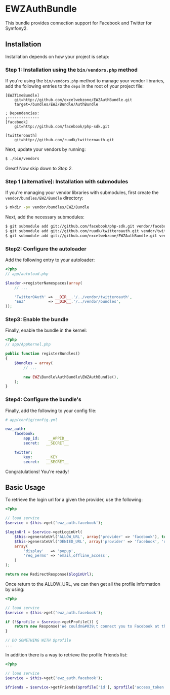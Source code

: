 EWZAuthBundle
=============

This bundle provides connection support for Facebook and Twitter for Symfony2.

## Installation

Installation depends on how your project is setup:

### Step 1: Installation using the `bin/vendors.php` method

If you're using the `bin/vendors.php` method to manage your vendor libraries,
add the following entries to the `deps` in the root of your project file:

```
[EWZTimeBundle]
    git=http://github.com/excelwebzone/EWZAuthBundle.git
    target=/bundles/EWZ/Bundle/AuthBundle

; Dependencies:
;--------------
[facebook]
    git=http://github.com/facebook/php-sdk.git

[twitteroauth]
    git=http://github.com/ruudk/twitteroauth.git
```

Next, update your vendors by running:

``` bash
$ ./bin/vendors
```

Great! Now skip down to *Step 2*.

### Step 1 (alternative): Installation with submodules

If you're managing your vendor libraries with submodules, first create the
`vendor/bundles/EWZ/Bundle` directory:

``` bash
$ mkdir -pv vendor/bundles/EWZ/Bundle
```

Next, add the necessary submodules:

``` bash
$ git submodule add git://github.com/facebook/php-sdk.git vendor/facebook
$ git submodule add git://github.com/ruudk/twitteroauth.git vendor/twitteroauth
$ git submodule add git://github.com/excelwebzone/EWZAuthBundle.git vendor/bundles/EWZ/Bundle/AuthBundle
```

### Step2: Configure the autoloader

Add the following entry to your autoloader:

``` php
<?php
// app/autoload.php

$loader->registerNamespaces(array(
    // ...

    'TwitterOAuth' => __DIR__.'/../vendor/twitteroauth',
    'EWZ'          => __DIR__.'/../vendor/bundles',
));
```

### Step3: Enable the bundle

Finally, enable the bundle in the kernel:

``` php
<?php
// app/AppKernel.php

public function registerBundles()
{
    $bundles = array(
        // ...

        new EWZ\Bundle\AuthBundle\EWZAuthBundle(),
    );
}
```

### Step4: Configure the bundle's

Finally, add the following to your config file:

``` yaml
# app/config/config.yml

ewz_auth:
    facebook:
        app_id:    __APPID__
        secret:   __SECRET__

    twitter:
        key:      __KEY__
        secret:   __SECRET__
```

Congratulations! You're ready!

## Basic Usage

To retrieve the login url for a given the provider, use the following:

``` php
<?php

// load service
$service = $this->get('ewz_auth.facebook');

$loginUrl = $service->getLoginUrl(
    $this->generateUrl('ALLOW_URL', array('provider' => 'facebook'), true),
    $this->generateUrl('DENIED_URL', array('provider' => 'facebook', 'denied' => 't'), true),
    array(
        'display'   => 'popup',
        'req_perms' => 'email,offline_access',
    )
);

return new RedirectResponse($loginUrl);
```

Once return to the ALLOW_URL, we can then get all the profile information by using:

``` php
<?php

// load service
$service = $this->get('ewz_auth.facebook');

if (!$profile = $service->getProfile()) {
    return new Response('We couldn&#039;t connect you to Facebook at this time, please try again.');
}

// DO SOMETHING WITH $profile
...
```

In addition there is a way to retrieve the profile Friends list:

``` php
<?php

// load service
$service = $this->get('ewz_auth.facebook');

$friends = $service->getFriends($profile['id'], $profile['access_token']);
```
